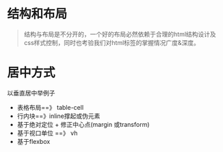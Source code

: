 # 结构和布局
> 结构与布局是不分开的，一个好的布局必然依赖于合理的html结构设计及css样式控制，同时也考验我们对html标签的掌握情况广度&深度。

# 居中方式
以垂直居中举例子
+ 表格布局==》 table-cell
+ 行内块==》inline撑起或伪元素
+ 基于绝对定位 + 修正中心点(margin 或transform)
+ 基于视口单位 ==》 vh
+ 基于flexbox 